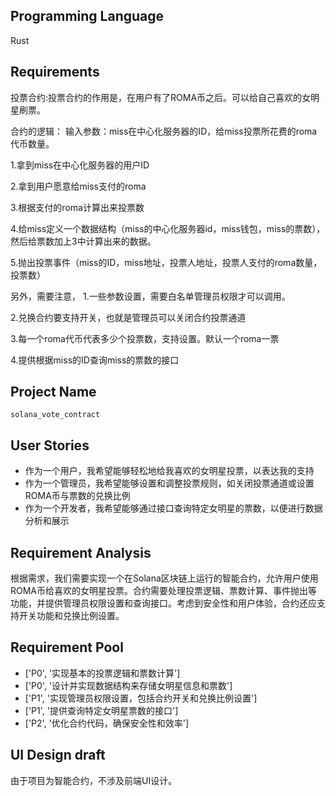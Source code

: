 ## Programming Language

Rust

## Requirements

投票合约:投票合约的作用是，在用户有了ROMA币之后。可以给自己喜欢的女明星刷票。 

合约的逻辑： 输入参数：miss在中心化服务器的ID，给miss投票所花费的roma代币数量。 

1.拿到miss在中心化服务器的用户ID 

2.拿到用户愿意给miss支付的roma 

3.根据支付的roma计算出来投票数 

4.给miss定义一个数据结构（miss的中心化服务器id，miss钱包，miss的票数），然后给票数加上3中计算出来的数据。 

5.抛出投票事件（miss的ID，miss地址，投票人地址，投票人支付的roma数量，投票数） 

另外，需要注意， 
1.一些参数设置，需要白名单管理员权限才可以调用。 

2.兑换合约要支持开关，也就是管理员可以关闭合约投票通道 

3.每一个roma代币代表多少个投票数，支持设置。默认一个roma一票 

4.提供根据miss的ID查询miss的票数的接口

## Project Name

```
solana_vote_contract
```

## User Stories

- 作为一个用户，我希望能够轻松地给我喜欢的女明星投票，以表达我的支持
- 作为一个管理员，我希望能够设置和调整投票规则，如关闭投票通道或设置ROMA币与票数的兑换比例
- 作为一个开发者，我希望能够通过接口查询特定女明星的票数，以便进行数据分析和展示

## Requirement Analysis

根据需求，我们需要实现一个在Solana区块链上运行的智能合约，允许用户使用ROMA币给喜欢的女明星投票。合约需要处理投票逻辑、票数计算、事件抛出等功能，并提供管理员权限设置和查询接口。考虑到安全性和用户体验，合约还应支持开关功能和兑换比例设置。

## Requirement Pool

- ['P0', '实现基本的投票逻辑和票数计算']
- ['P0', '设计并实现数据结构来存储女明星信息和票数']
- ['P1', '实现管理员权限设置，包括合约开关和兑换比例设置']
- ['P1', '提供查询特定女明星票数的接口']
- ['P2', '优化合约代码，确保安全性和效率']

## UI Design draft

由于项目为智能合约，不涉及前端UI设计。







